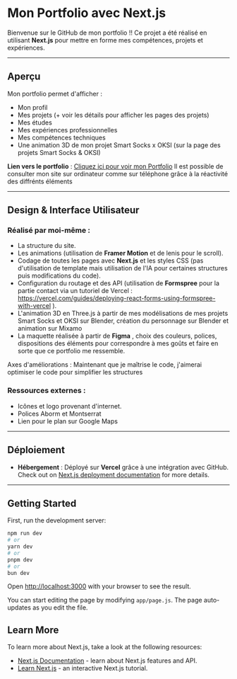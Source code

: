 # Mon Portfolio avec Next.js

Bienvenue sur le GitHub de mon portfolio !! Ce projet a été réalisé en utilisant **Next.js** pour mettre en forme mes compétences, projets et expériences.

---

## Aperçu

Mon portfolio permet d'afficher :

- Mon profil
- Mes projets (+ voir les détails pour afficher les pages des projets)
- Mes études
- Mes expériences professionnelles
- Mes compétences techniques
- Une animation 3D de mon projet Smart Socks x OKSI (sur la page des projets Smart Socks & OKSI)

**Lien vers le portfolio** : [Cliquez ici pour voir mon Portfolio](https://portfolio-ines-beaunoir.vercel.app)
Il est possible de consulter mon site sur ordinateur comme sur téléphone grâce à la réactivité des diffrénts éléments

---

## Design & Interface Utilisateur

### Réalisé par moi-même :

- La structure du site.
- Les animations (utilisation de **Framer Motion** et de lenis pour le scroll).
- Codage de toutes les pages avec **Next.js** et les styles CSS (pas d'utilisation de template mais utilisation de l'IA pour certaines structures puis modifications du code).
- Configuration du routage et des API (utilisation de **Formspree** pour la partie contact via un tutoriel de Vercel : https://vercel.com/guides/deploying-react-forms-using-formspree-with-vercel ).
- L'animation 3D en Three.js à partir de mes modélisations de mes projets Smart Socks et OKSI sur Blender, création du personnage sur Blender et animation sur Mixamo
- La maquette réalisée à partir de **Figma** , choix des couleurs, polices, dispositions des éléments pour correspondre à mes goûts et faire en sorte que ce portfolio me ressemble.

Axes d'améliorations : Maintenant que je maîtrise le code, j'aimerai optimiser le code pour simplifier les structures

### Ressources externes :
- Icônes et logo provenant d'internet.
- Polices Aborm et Montserrat
- Lien pour le plan sur Google Maps 

---

## Déploiement

- **Hébergement** : Déployé sur **Vercel** grâce à une intégration avec GitHub.
  Check out on [Next.js deployment documentation](https://nextjs.org/docs/app/building-your-application/deploying) for more details.

---

## Getting Started

First, run the development server:

```bash
npm run dev
# or
yarn dev
# or
pnpm dev
# or
bun dev
```

Open [http://localhost:3000](http://localhost:3000) with your browser to see the result.

You can start editing the page by modifying `app/page.js`. The page auto-updates as you edit the file.

## Learn More

To learn more about Next.js, take a look at the following resources:

- [Next.js Documentation](https://nextjs.org/docs) - learn about Next.js features and API.
- [Learn Next.js](https://nextjs.org/learn) - an interactive Next.js tutorial.


